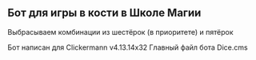 
Бот для игры в кости в Школе Магии
-----------------------------------------------

Выбрасываем комбинации из шестёрок (в приоритете) и пятёрок



Бот написан для Clickermann v4.13.14x32
Главный файл бота Dice.cms
